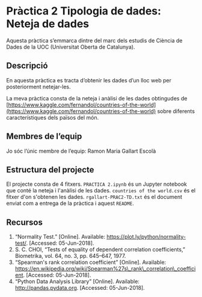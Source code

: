# Pràctica 2 Tipologia de dades: Neteja de dades

Aquesta pràctica s’emmarca dintre del marc dels estudis de Ciència de Dades de la UOC (Universitat Oberta de Catalunya).

##  Descripció

En aquesta pràctica es tracta d’obtenir les dades d’un lloc web per posteriorment netejar-les.

La meva pràctica consta de la neteja i anàlisi de les dades obtingudes de [https://www.kaggle.com/fernandol/countries-of-the-world](https://www.kaggle.com/fernandol/countries-of-the-world) sobre diferents característiques dels països del món.

## Membres de l’equip

Jo sóc l’únic membre de l’equip: Ramon Maria Gallart Escolà

## Estructura del projecte

El projecte consta de 4 fitxers. `PRACTICA 2.ipynb` és un Jupyter notebook que conté la neteja i l'anàlisi de les dades. `countries of the world.csv` és el fitxer d'on s'obtenen les dades. `rgallart-PRAC2-TD.txt` és el document enviat com a entrega de la pràctica i aquest `README`.

## Recursos

1. “Normality Test.” [Online]. Available: https://plot.ly/python/normality-test/. [Accessed: 05-Jun-2018].
2. S. C. CHOI, “Tests of equality of dependent correlation coefficients,” Biometrika, vol. 64, no. 3, pp. 645–647, 1977.
3. “Spearman's rank correlation coefficient” [Online]. Available: https://en.wikipedia.org/wiki/Spearman%27s\_rank\_correlation\_coefficient. [Accessed: 05-Jun-2018].
4. “Python Data Analysis Library” [Online]. Available: http://pandas.pydata.org. [Accessed: 05-Jun-2018].

